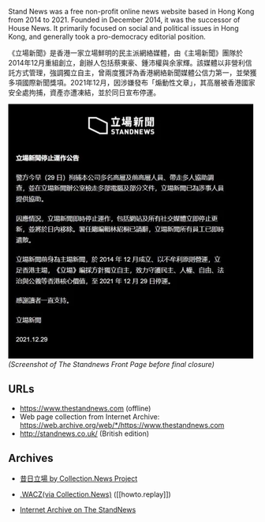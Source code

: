 
Stand News was a free non-profit online news website based in Hong Kong from 2014 to 2021. Founded in December 2014, it was the successor of House News. It primarily focused on social and political issues in Hong Kong, and generally took a pro-democracy editorial position.



《立場新聞》是香港一家立場鮮明的民主派網絡媒體，由《主場新聞》團隊於2014年12月重組創立，創辦人包括蔡東豪、鍾沛權與余家輝。該媒體以非營利信託方式管理，強調獨立自主，曾兩度獲評為香港網絡新聞媒體公信力第一，並榮獲多項國際新聞獎項。2021年12月，因涉嫌發布「煽動性文章」，其高層被香港國家安全處拘捕，資產亦遭凍結，並於同日宣布停運。

![The StandNews Last Frontpage](/assets/frontpage.thestandnews.png)
_(Screenshot of The Standnews Front Page before final closure)_

## URLs
- https://www.thestandnews.com (offline)
- Web page collection from Internet Archive:
https://web.archive.org/web/*/https://www.thestandnews.com
- http://standnews.co.uk/ (British edition)


## Archives

- [昔日立場 by Collection.News Project](https://collection.news/thestandnews)

- [.WACZ(via Collection.News)](https://bafybeibxk2iqd4sdf2ey5djddiro3oohlceet5xe7fxxioaspbbi7adwbi.ipfs.dweb.link/fixtures/standnews-05_12_2022.wacz)   ([[howto.replay]])

- [Internet Archive on The StandNews](https://web.archive.org/web/*/http://www.thestandnews.com/)

